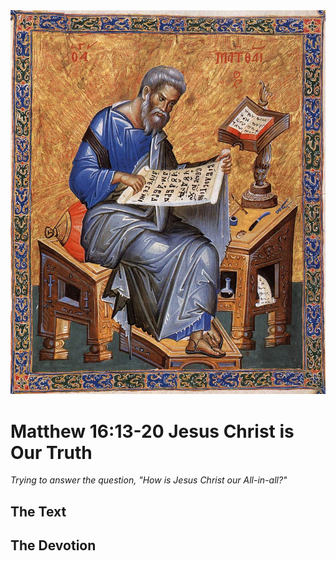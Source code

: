 <img class="intro-right" src="art-matthew.jpg">

# Matthew 16:13-20 Jesus Christ is Our Truth

*Trying to answer the question, "How is Jesus Christ our All-in-all?"*

## The Text

## The Devotion